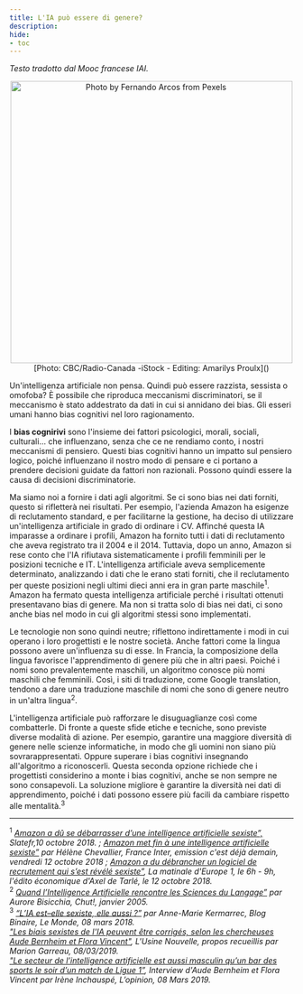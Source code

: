 ```yaml
---
title: L'IA può essere di genere?
description:
hide:
- toc
---
```


_Testo tradotto dal Mooc francese IAI._

<center><img src="../Images/ondira-levrres-intelligence-artificielle-femmes.jpg" alt="Photo by Fernando Arcos from Pexels" width="500"></center>
<center>[Photo: CBC/Radio-Canada -iStock - Editing: Amarilys Proulx]()</center>

Un'intelligenza artificiale non pensa. Quindi può essere razzista, sessista o omofoba? È possibile che riproduca meccanismi discriminatori, se il meccanismo è stato addestrato da dati in cui si annidano dei bias. Gli esseri umani hanno bias cognitivi nel loro ragionamento.

I **bias cognirivi** sono l'insieme dei fattori psicologici, morali, sociali, culturali... che influenzano, senza che ce ne rendiamo conto, i nostri meccanismi di pensiero. Questi bias cognitivi hanno un impatto sul pensiero logico, poiché influenzano il nostro modo di pensare e ci portano a prendere decisioni guidate da fattori non razionali. Possono quindi essere la causa di decisioni discriminatorie.

Ma siamo noi a fornire i dati agli algoritmi. Se ci sono bias nei dati forniti, questo si rifletterà nei risultati. Per esempio, l'azienda Amazon ha esigenze di reclutamento standard, e per facilitarne la gestione, ha deciso di utilizzare un'intelligenza artificiale in grado di ordinare i CV. Affinché questa IA imparasse a ordinare i profili, Amazon ha fornito tutti i dati di reclutamento che aveva registrato tra il 2004 e il 2014. Tuttavia, dopo un anno, Amazon si rese conto che l'IA rifiutava sistematicamente i profili femminili per le posizioni tecniche e IT. L'intelligenza artificiale aveva semplicemente determinato, analizzando i dati che le erano stati forniti, che il reclutamento per queste posizioni negli ultimi dieci anni era in gran parte maschile<sup>1</sup>. Amazon ha fermato questa intelligenza artificiale perché i risultati ottenuti presentavano bias di genere. Ma non si tratta solo di bias nei dati, ci sono anche bias nel modo in cui gli algoritmi stessi sono implementati.

Le tecnologie non sono quindi neutre; riflettono indirettamente i modi in cui operano i loro progettisti e le nostre società. Anche fattori come la lingua possono avere un'influenza su di esse. In Francia, la composizione della lingua favorisce l'apprendimento di genere più che in altri paesi. Poiché i nomi sono prevalentemente maschili, un algoritmo conosce più nomi maschili che femminili. Così, i siti di traduzione, come Google translation, tendono a dare una traduzione maschile di nomi che sono di genere neutro in un'altra lingua<sup>2</sup>.

L'intelligenza artificiale può rafforzare le disuguaglianze così come combatterle. Di fronte a queste sfide etiche e tecniche, sono previste diverse modalità di azione. Per esempio, garantire una maggiore diversità di genere nelle scienze informatiche, in modo che gli uomini non siano più sovrarappresentati. Oppure superare i bias cognitivi insegnando all'algoritmo a riconoscerli. Questa seconda opzione richiede che i progettisti considerino a monte i bias cognitivi, anche se non sempre ne sono consapevoli. La soluzione migliore è garantire la diversità nei dati di apprendimento, poiché i dati possono essere più facili da cambiare rispetto alle mentalità.<sup>3</sup>

* * *

<sup>1</sup> _[Amazon a dû se débarrasser d’une intelligence artificielle sexiste”,](http://www.slate.fr/story/168413/amazon-abandonne-intelligence-artificielle-sexiste) Slatefr,10 octobre 2018. ; [Amazon met fin à une intelligence artificielle sexiste”](https://www.franceinter.fr/emissions/c-est-deja-demain/c-est-deja-demain-12-octobre-2018) par Hélène Chevallier, France Inter, emission c'est déjà demain, vendredi 12 octobre 2018 ; [Amazon a du débrancher un logiciel de recrutement qui s’est révélé sexiste”](https://www.europe1.fr/emissions/axel-de-tarle-vous-parle-economie/amazon-a-du-debrancher-une-logiciel-de-recrutement-qui-sest-revele-sexiste-37768493), La matinale d'Europe 1, le 6h - 9h, l'édito économique d'Axel de Tarlé, le 12 octobre 2018._  
<sup>2</sup> _[Quand l’Intelligence Artificielle rencontre les Sciences du Langage”](https://chut.media/portraits/intelligence-artificielle-sciences-du-langage/) par Aurore Bisicchia, Chut!, janvier 2005._  
<sup>3</sup> _[“L’IA est–elle sexiste, elle aussi ?”](https://www.lemonde.fr/blog/binaire/2018/03/08/lia-est-elle-sexiste-elle-aussi/) par Anne-Marie Kermarrec, Blog Binaire, Le Monde, 08 mars 2018._  
_["Les biais sexistes de l'IA peuvent être corrigés, selon les chercheuses Aude Bernheim et Flora Vincent"](https://www.usinenouvelle.com/editorial/les-biais-sexistes-de-l-ia-peuvent-etre-corriges-selon-les-chercheuses-aude-bernheim-et-flora-vincent.N815345), L'Usine Nouvelle, propos recueillis par Marion Garreau, 08/03/2019._  
_["Le secteur de l’intelligence artificielle est aussi masculin qu’un bar des sports le soir d’un match de Ligue 1”](https://www.lopinion.fr/edition/politique/secteur-l-intelligence-artificielle-est-aussi-masculin-qu-bar-sports-180114), Interview d'Aude Bernheim et Flora Vincent par Irène Inchauspé, L’opinion, 08 Mars 2019._
